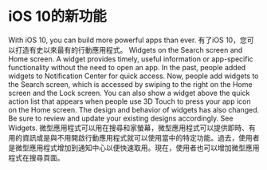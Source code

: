 
# iOS 10的新功能
With iOS 10, you can build more powerful apps than ever.
有了iOS 10，您可以打造有史以來最有的行動應用程式。
Widgets on the Search screen and Home screen. A widget provides timely, useful information or app-specific functionality without the need to open an app. In the past, people added widgets to Notification Center for quick access. Now, people add widgets to the Search screen, which is accessed by swiping to the right on the Home screen and the Lock screen. You can also show a widget above the quick action list that appears when people use 3D Touch to press your app icon on the Home screen. The design and behavior of widgets has also changed. Be sure to review and update your existing designs accordingly. See Widgets.
微型應用程式可以用在搜尋和家螢幕，微型應用程式可以提供即時、有用的資訊或是與不用開啟行動應用程式就可以使用當中的特定功能。過去，使用者是微型應用程式增加到通知中心以便快速取用。現在，使用者也可以增加微型應用程式在搜尋頁面。